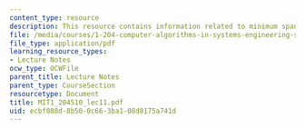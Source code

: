```yaml
---
content_type: resource
description: This resource contains information related to minimum spanning trees.
file: /media/courses/1-204-computer-algorithms-in-systems-engineering-spring-2010/ecbf088d8b500c663ba108d8175a741d_MIT1_204S10_lec11.pdf
file_type: application/pdf
learning_resource_types:
- Lecture Notes
ocw_type: OCWFile
parent_title: Lecture Notes
parent_type: CourseSection
resourcetype: Document
title: MIT1_204S10_lec11.pdf
uid: ecbf088d-8b50-0c66-3ba1-08d8175a741d
---
```

